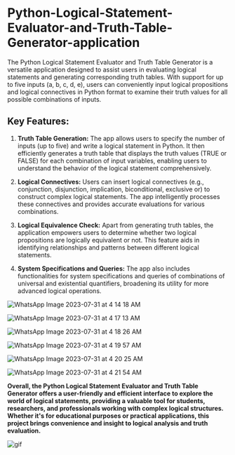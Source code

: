 # Python-Logical-Statement-Evaluator-and-Truth-Table-Generator-application
The Python Logical Statement Evaluator and Truth Table Generator is a versatile application designed to assist users in evaluating logical statements and generating corresponding truth tables. With support for up to five inputs (a, b, c, d, e), users can conveniently input logical propositions and logical connectives in Python format to examine their truth values for all possible combinations of inputs.

## Key Features:
1. **Truth Table Generation:** The app allows users to specify the number of inputs (up to five) and write a logical statement in Python. It then efficiently generates a truth table that displays the truth values (TRUE or FALSE) for each combination of input variables, enabling users to understand the behavior of the logical statement comprehensively.

2. **Logical Connectives:** Users can insert logical connectives (e.g., conjunction, disjunction, implication, biconditional, exclusive or) to construct complex logical statements. The app intelligently processes these connectives and provides accurate evaluations for various combinations.

3. **Logical Equivalence Check:** Apart from generating truth tables, the application empowers users to determine whether two logical propositions are logically equivalent or not. This feature aids in identifying relationships and patterns between different logical statements.

4. **System Specifications and Queries:** The app also includes functionalities for system specifications and queries of combinations of universal and existential quantifiers, broadening its utility for more advanced logical operations.

![WhatsApp Image 2023-07-31 at 4 14 18 AM](https://github.com/SHrouk-Hesh/Python-Logical-Statement-Evaluator-and-Truth-Table-Generator-application/assets/121517766/39904f47-d4ff-43ee-8c30-ee0e80e5f152)

![WhatsApp Image 2023-07-31 at 4 17 13 AM](https://github.com/SHrouk-Hesh/Python-Logical-Statement-Evaluator-and-Truth-Table-Generator-application/assets/121517766/54867dcd-6a27-41b6-9f61-ab411902c29f)

![WhatsApp Image 2023-07-31 at 4 18 26 AM](https://github.com/SHrouk-Hesh/Python-Logical-Statement-Evaluator-and-Truth-Table-Generator-application/assets/121517766/47f96b1f-b492-4142-85c0-ede34c8c8cd3)

![WhatsApp Image 2023-07-31 at 4 19 57 AM](https://github.com/SHrouk-Hesh/Python-Logical-Statement-Evaluator-and-Truth-Table-Generator-application/assets/121517766/86240303-c03a-4a73-adf9-cb05a3d35b27)

![WhatsApp Image 2023-07-31 at 4 20 25 AM](https://github.com/SHrouk-Hesh/Python-Logical-Statement-Evaluator-and-Truth-Table-Generator-application/assets/121517766/2b177813-0aad-4f73-9d54-91a84d86f335)

![WhatsApp Image 2023-07-31 at 4 21 54 AM](https://github.com/SHrouk-Hesh/Python-Logical-Statement-Evaluator-and-Truth-Table-Generator-application/assets/121517766/dbb62e17-c3d6-42d5-8283-43563d502dc1)

 
 **Overall, the Python Logical Statement Evaluator and Truth Table Generator offers a user-friendly and efficient interface to explore the world of logical statements, providing a valuable tool for students, researchers, and professionals working with complex logical structures. Whether it's for educational purposes or practical applications, this project brings convenience and insight to logical analysis and truth evaluation.**

![gif](https://github.com/SHrouk-Hesh/Pharmacy-Pet-Clinical-Management-Integrated-System/assets/121517766/2bf5a127-f202-4a54-b973-0669567285cd)
